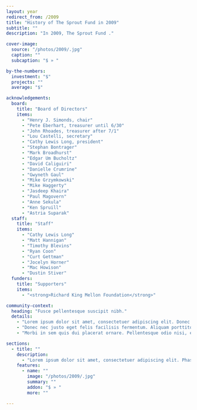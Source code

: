 ```yaml
---
layout: year
redirect_from: /2009
title: "History of The Sprout Fund in 2009"
subtitle: ""
description: "In 2009, The Sprout Fund ."

cover-image:
  source: "/photos/2009/.jpg"
  caption: ""
  subcaption: "$ » "

by-the-numbers:
  investment: "$"
  projects: ""
  average: "$"

acknowledgements:
  board:
    title: "Board of Directors"
    items:
      - "Henry J. Simonds, chair"
      - "Pete Eberhart, treasurer until 6/30"
      - "John Rhoades, treasurer after 7/1"
      - "Lou Castelli, secretary"
      - "Cathy Lewis Long, president"
      - "Stephan Bontrager"
      - "Mark Broadhurst"
      - "Edgar Um Bucholtz"
      - "David Caliguiri"
      - "Danielle Crumrine"
      - "Gwyneth Gaul"
      - "Mike Grzymkowski"
      - "Mike Haggerty"
      - "Jasdeep Khaira"
      - "Paul Magovern"
      - "Anne Sekula"
      - "Ken Spruill"
      - "Astria Suparak"
  staff:
    title: "Staff"
    items:
      - "Cathy Lewis Long"
      - "Matt Hannigan"
      - "Timothy Blevins"
      - "Ryan Coon"
      - "Curt Gettman"
      - "Jocelyn Horner"
      - "Mac Howison"
      - "Dustin Stiver"
  funders:
    title: "Supporters"
    items:
      - "<strong>Richard King Mellon Foundation</strong>"

community-context:
  heading: "Fusce pellentesque suscipit nibh."
  details:
    - "Lorem ipsum dolor sit amet, consectetuer adipiscing elit. Donec odio. Quisque volutpat mattis eros. Nullam malesuada erat ut turpis. Suspendisse urna nibh, viverra non, semper suscipit, posuere a, pede."
    - "Donec nec justo eget felis facilisis fermentum. Aliquam porttitor mauris sit amet orci. Aenean dignissim pellentesque felis."
    - "Morbi in sem quis dui placerat ornare. Pellentesque odio nisi, euismod in, pharetra a, ultricies in, diam. Sed arcu. Cras consequat."

sections:
  - title: ""
    description:
      - "Lorem ipsum dolor sit amet, consectetuer adipiscing elit. Phasellus hendrerit. Pellentesque aliquet nibh nec urna. In nisi neque, aliquet vel, dapibus id, mattis vel, nisi. Sed pretium, ligula sollicitudin laoreet viverra, tortor libero sodales leo, eget blandit nunc tortor eu nibh."
    features:
      - name: ""
        image: "/photos/2009/.jpg"
        summary: ""
        addon: "$ » "
        more: ""

---
```

